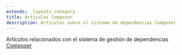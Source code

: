 ```yaml
---
extends: _layouts.category
title: Artículos Composer
description: Artículos sobre el sistema de dependencias Composer
---
```


Artículos relacionados con el sistema de gestión de dependencias <a href="https://getcomposer.org/" target="_blank">Composer</a>
